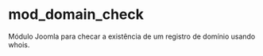 mod_domain_check
================

Módulo Joomla para checar a existência de um registro de domínio usando whois. 
